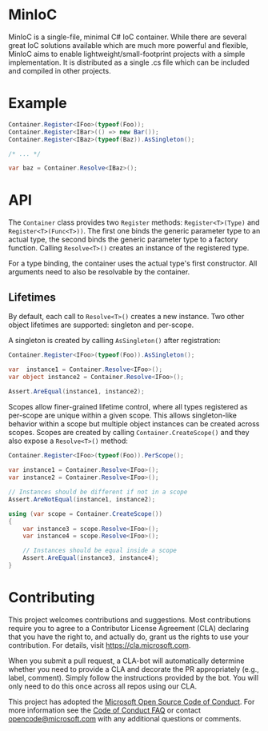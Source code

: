 # MinIoC

MinIoC is a single-file, minimal C# IoC container. While there are several great IoC solutions available which are much more powerful and flexible, MinIoC aims to enable lightweight/small-footprint projects with a simple implementation. It is distributed as a single .cs file which can be included and compiled in other projects.

# Example

```c#
Container.Register<IFoo>(typeof(Foo));
Container.Register<IBar>(() => new Bar());
Container.Register<IBaz>(typeof(Baz)).AsSingleton();

/* ... */

var baz = Container.Resolve<IBaz>();
```

# API

The `Container` class provides two `Register` methods: `Register<T>(Type)` and `Register<T>(Func<T>))`. The first one binds the generic parameter type to an actual type, the second binds the generic parameter type to a factory function. Calling `Resolve<T>()` creates an instance of the registered type.

For a type binding, the container uses the actual type's first constructor. All arguments need to also be resolvable by the container.

## Lifetimes

By default, each call to `Resolve<T>()` creates a new instance. Two other object lifetimes are supported: singleton and per-scope.

A singleton is created by calling `AsSingleton()` after registration:

```csharp
Container.Register<IFoo>(typeof(Foo)).AsSingleton();

var  instance1 = Container.Resolve<IFoo>();
var object instance2 = Container.Resolve<IFoo>();

Assert.AreEqual(instance1, instance2);
```

Scopes allow finer-grained lifetime control, where all types registered as per-scope are unique within a given scope. This allows singleton-like behavior within a scope but multiple object instances can be created across scopes. Scopes are created by calling `Container.CreateScope()` and they also expose a `Resolve<T>()` method: 

```csharp
Container.Register<IFoo>(typeof(Foo)).PerScope();
  
var instance1 = Container.Resolve<IFoo>();
var instance2 = Container.Resolve<IFoo>();

// Instances should be different if not in a scope
Assert.AreNotEqual(instance1, instance2);

using (var scope = Container.CreateScope())
{
    var instance3 = scope.Resolve<IFoo>();
    var instance4 = scope.Resolve<IFoo>();

    // Instances should be equal inside a scope
    Assert.AreEqual(instance3, instance4);
}
```

# Contributing

This project welcomes contributions and suggestions.  Most contributions require you to agree to a
Contributor License Agreement (CLA) declaring that you have the right to, and actually do, grant us
the rights to use your contribution. For details, visit https://cla.microsoft.com.

When you submit a pull request, a CLA-bot will automatically determine whether you need to provide
a CLA and decorate the PR appropriately (e.g., label, comment). Simply follow the instructions
provided by the bot. You will only need to do this once across all repos using our CLA.

This project has adopted the [Microsoft Open Source Code of Conduct](https://opensource.microsoft.com/codeofconduct/).
For more information see the [Code of Conduct FAQ](https://opensource.microsoft.com/codeofconduct/faq/) or
contact [opencode@microsoft.com](mailto:opencode@microsoft.com) with any additional questions or comments.
